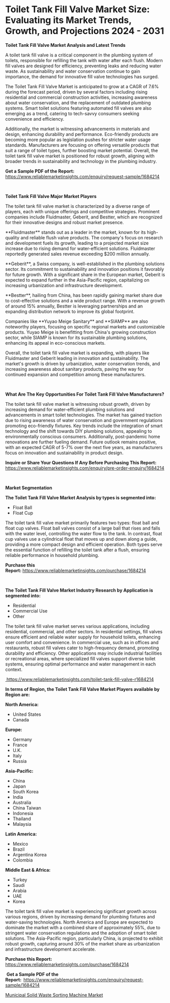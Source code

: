 <p><h1>Toilet Tank Fill Valve Market Size: Evaluating its Market Trends, Growth, and Projections 2024 - 2031</h1></p><p><strong>Toilet Tank Fill Valve Market Analysis and Latest Trends</strong></p>
<p><p>A toilet tank fill valve is a critical component in the plumbing system of toilets, responsible for refilling the tank with water after each flush. Modern fill valves are designed for efficiency, preventing leaks and reducing water waste. As sustainability and water conservation continue to gain importance, the demand for innovative fill valve technologies has surged.</p><p>The Toilet Tank Fill Valve Market is anticipated to grow at a CAGR of 7.6% during the forecast period, driven by several factors including rising residential and commercial construction activities, increasing awareness about water conservation, and the replacement of outdated plumbing systems. Smart toilet solutions featuring automated fill valves are also emerging as a trend, catering to tech-savvy consumers seeking convenience and efficiency.</p><p>Additionally, the market is witnessing advancements in materials and design, enhancing durability and performance. Eco-friendly products are becoming more popular as legislation pushes for stricter water usage standards. Manufacturers are focusing on offering versatile products that suit a range of toilet types, further boosting market potential. Overall, the toilet tank fill valve market is positioned for robust growth, aligning with broader trends in sustainability and technology in the plumbing industry.</p></p>
<p><strong>Get a Sample PDF of the Report:&nbsp;</strong> <a href="https://www.reliablemarketinsights.com/enquiry/request-sample/1684214?utm_campaign=2004&utm_medium=2&utm_source=Github&utm_content=ia&utm_term=30122024&utm_id=toilet-tank-fill-valve">https://www.reliablemarketinsights.com/enquiry/request-sample/1684214</a></p>
<p>&nbsp;</p>
<p><strong>Toilet Tank Fill Valve Major Market Players</strong></p>
<p><p>The toilet tank fill valve market is characterized by a diverse range of players, each with unique offerings and competitive strategies. Prominent companies include Fluidmaster, Geberit, and Bestter, which are recognized for their innovative designs and robust market presence.</p><p>**Fluidmaster** stands out as a leader in the market, known for its high-quality and reliable flush valve products. The company's focus on research and development fuels its growth, leading to a projected market size increase due to rising demand for water-efficient solutions. Fluidmaster reportedly generated sales revenue exceeding $200 million annually.</p><p>**Geberit**, a Swiss company, is well-established in the plumbing solutions sector. Its commitment to sustainability and innovation positions it favorably for future growth. With a significant share in the European market, Geberit is expected to expand further in the Asia-Pacific region, capitalizing on increasing urbanization and infrastructure development.</p><p>**Bestter**, hailing from China, has been rapidly gaining market share due to cost-effective solutions and a wide product range. With a revenue growth of around 15% annually, Bestter is leveraging partnerships and an expanding distribution network to improve its global footprint. </p><p>Companies like **Yuyao Meige Sanitary** and **SIAMP** are also noteworthy players, focusing on specific regional markets and customizable products. Yuyao Meige is benefitting from China's growing construction sector, while SIAMP is known for its sustainable plumbing solutions, enhancing its appeal in eco-conscious markets.</p><p>Overall, the toilet tank fill valve market is expanding, with players like Fluidmaster and Geberit leading in innovation and sustainability. The market's growth is driven by urbanization, water conservation trends, and increasing awareness about sanitary products, paving the way for continued expansion and competition among these manufacturers.</p></p>
<p>&nbsp;</p>
<p><strong>What Are The Key Opportunities For Toilet Tank Fill Valve Manufacturers?</strong></p>
<p><p>The toilet tank fill valve market is witnessing robust growth, driven by increasing demand for water-efficient plumbing solutions and advancements in smart toilet technologies. The market has gained traction due to rising awareness of water conservation and government regulations promoting eco-friendly fixtures. Key trends include the integration of smart technology and the shift towards DIY plumbing solutions, appealing to environmentally conscious consumers. Additionally, post-pandemic home renovations are further fueling demand. Future outlook remains positive, with an expected CAGR of 5-7% over the next five years, as manufacturers focus on innovation and sustainability in product design.</p></p>
<p><strong>Inquire or Share Your Questions If Any Before Purchasing This Report:</strong> <a href="https://www.reliablemarketinsights.com/enquiry/pre-order-enquiry/1684214?utm_campaign=2004&utm_medium=2&utm_source=Github&utm_content=ia&utm_term=30122024&utm_id=toilet-tank-fill-valve">https://www.reliablemarketinsights.com/enquiry/pre-order-enquiry/1684214</a></p>
<p>&nbsp;</p>
<p><strong>Market Segmentation</strong></p>
<p><strong>The Toilet Tank Fill Valve Market Analysis by types is segmented into:</strong></p>
<p><ul><li>Float Ball</li><li>Float Cup</li></ul></p>
<p><p>The toilet tank fill valve market primarily features two types: float ball and float cup valves. Float ball valves consist of a large ball that rises and falls with the water level, controlling the water flow to the tank. In contrast, float cup valves use a cylindrical float that moves up and down along a guide, providing a more compact design and efficient operation. Both types serve the essential function of refilling the toilet tank after a flush, ensuring reliable performance in household plumbing.</p></p>
<p><strong>Purchase this Report:&nbsp;</strong><a href="https://www.reliablemarketinsights.com/purchase/1684214?utm_campaign=2004&utm_medium=2&utm_source=Github&utm_content=ia&utm_term=30122024&utm_id=toilet-tank-fill-valve">https://www.reliablemarketinsights.com/purchase/1684214</a></p>
<p>&nbsp;</p>
<p><strong>The Toilet Tank Fill Valve Market Industry Research by Application is segmented into:</strong></p>
<p><ul><li>Residential</li><li>Commercial Use</li><li>Other</li></ul></p>
<p><p>The toilet tank fill valve market serves various applications, including residential, commercial, and other sectors. In residential settings, fill valves ensure efficient and reliable water supply for household toilets, enhancing user comfort and convenience. In commercial use, such as in offices and restaurants, robust fill valves cater to high-frequency demand, promoting durability and efficiency. Other applications may include industrial facilities or recreational areas, where specialized fill valves support diverse toilet systems, ensuring optimal performance and water management in each context.</p></p>
<p><a href="https://www.reliablemarketinsights.com/toilet-tank-fill-valve-r1684214?utm_campaign=2004&utm_medium=2&utm_source=Github&utm_content=ia&utm_term=30122024&utm_id=toilet-tank-fill-valve">&nbsp;https://www.reliablemarketinsights.com/toilet-tank-fill-valve-r1684214</a></p>
<p><strong>In terms of Region, the Toilet Tank Fill Valve Market Players available by Region are:</strong></p>
<p>
    <p> <strong> North America: </strong>
        <ul>
            <li>United States</li>
            <li>Canada</li>
        </ul>
        </p> 
    <p> <strong> Europe: </strong>
        <ul>
            <li>Germany</li>
            <li>France</li>
            <li>U.K.</li>
            <li>Italy</li>
            <li>Russia</li>
        </ul>
        </p> 
    <p> <strong> Asia-Pacific: </strong>
        <ul>
            <li>China</li>
            <li>Japan</li>
            <li>South Korea</li>
            <li>India</li>
            <li>Australia</li>
            <li>China Taiwan</li>
            <li>Indonesia</li>
            <li>Thailand</li>
            <li>Malaysia</li>
        </ul>
        </p> 
    <p> <strong> Latin America: </strong>
        <ul>
            <li>Mexico</li>
            <li>Brazil</li>
            <li>Argentina Korea</li>
            <li>Colombia</li>
        </ul>
        </p> 
    <p> <strong> Middle East & Africa: </strong>
        <ul>
            <li>Turkey</li>
            <li>Saudi</li>
            <li>Arabia</li>
            <li>UAE</li>
            <li>Korea</li>
        </ul>
    </p>
    </p>
<p><p>The toilet tank fill valve market is experiencing significant growth across various regions, driven by increasing demand for plumbing fixtures and water-saving technologies. North America and Europe are expected to dominate the market with a combined share of approximately 55%, due to stringent water conservation regulations and the adoption of smart toilet solutions. The Asia-Pacific region, particularly China, is projected to exhibit robust growth, capturing around 30% of the market share as urbanization and infrastructure development accelerate.</p></p>
<p><strong>Purchase this Report: </strong><a href="https://www.reliablemarketinsights.com/purchase/1684214?utm_campaign=2004&utm_medium=2&utm_source=Github&utm_content=ia&utm_term=30122024&utm_id=toilet-tank-fill-valve">https://www.reliablemarketinsights.com/purchase/1684214</a></p>
<p>&nbsp;<strong>Get a Sample PDF of the Report:&nbsp;&nbsp;</strong><a href="https://www.reliablemarketinsights.com/enquiry/request-sample/1684214?utm_campaign=2004&utm_medium=2&utm_source=Github&utm_content=ia&utm_term=30122024&utm_id=toilet-tank-fill-valve">https://www.reliablemarketinsights.com/enquiry/request-sample/1684214</a></p>
<p><strong></strong></p>
<p><p><a href="https://github.com/globismark/Market-Research-Report-List-5/blob/main/municipal-solid-waste-sorting-machine-market.md?utm_campaign=2004&utm_medium=2&utm_source=Github&utm_content=ia&utm_term=30122024&utm_id=toilet-tank-fill-valve">Municipal Solid Waste Sorting Machine Market</a></p></p>